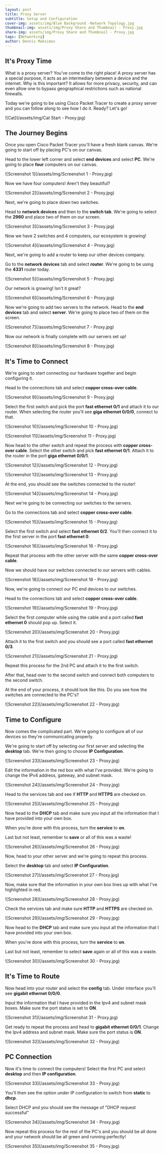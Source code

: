 ```yaml
---
layout: post
title: Proxy Server
subtitle: Setup and Configuration
cover-img: assets/img/Blue Background -Network Topology.jpg
thumbnail-img: assets/img/Proxy Share and Thumbnail - Proxy.jpg
share-img: assets/img/Proxy Share and Thumbnail - Proxy.jpg
tags: [Networking]
author: Dennis Maksimov
---
```


## It's Proxy Time

What is a proxy server? You've come to the right place! A proxy server has a special purpose, it acts as an intermediary between a device and the internet. Why is this important? It allows for more privacy, security, and can even allow one to bypass geographical restrictions such as national firewalls.

Today we're going to be using Cisco Packet Tracer to create a proxy server and you can follow along to see how I do it. Ready? Let's go!

![Cat](/assets/img/Cat Start - Proxy.jpg)

## The Journey Begins

Once you open Cisco Packet Tracer you'll have a fresh blank canvas. We're going to start off by placing PC's on our canvas.

Head to the lower left corner and select **end devices** and select **PC**. We're going to place **four** computers on our canvas.

![Screenshot 1](/assets/img/Screenshot 1 - Proxy.jpg)

Now we have four computers! Aren't they beautiful?

![Screenshot 2](/assets/img/Screenshot 2 - Proxy.jpg)

Next, we're going to place down two switches.

Head to **network devices** and then to the **switch tab**. We're going to select the **2960** and place two of them on our screen.

![Screenshot 3](/assets/img/Screenshot 3 - Proxy.jpg)

Now we have 2 switches and 4 computers, our ecosystem is growing!

![Screenshot 4](/assets/img/Screenshot 4 - Proxy.jpg)

Next, we're going to add a router to keep our other devices company.

Go to the **network devices** tab and select **router**. We're going to be using the **4331** router today.

![Screenshot 5](/assets/img/Screenshot 5 - Proxy.jpg)

Our network is growing! Isn't it great?

![Screenshot 6](/assets/img/Screenshot 6 - Proxy.jpg)

Now we're going to add two servers to the network. Head to the **end devices** tab and select **server**. We're going to place two of them on the screen.

![Screenshot 7](/assets/img/Screenshot 7 - Proxy.jpg)

Now our network is finally complete with our servers set up!

![Screenshot 8](/assets/img/Screenshot 8 - Proxy.jpg)

## It's Time to Connect

We're going to start connecting our hardware together and begin configuring it.

Head to the connections tab and select **copper cross-over cable**.

![Screenshot 9](/assets/img/Screenshot 9 - Proxy.jpg)

Select the first switch and pick the port **fast ethernet 0/1** and attach it to our router. When selecting the router you'll see **giga ethernet 0/0/0**, connect to that.

![Screenshot 10](/assets/img/Screenshot 10 - Proxy.jpg)

![Screenshot 11](/assets/img/Screenshot 11 - Proxy.jpg)

Now head to the other switch and repeat the process with **copper cross-over cable**. Select the other switch and pick **fast ethernet 0/1**. Attach it to the router in the port **giga ethernet 0/0/1**.

![Screenshot 12](/assets/img/Screenshot 12 - Proxy.jpg)

![Screenshot 13](/assets/img/Screenshot 13 - Proxy.jpg)

At the end, you should see the switches connected to the router!

![Screenshot 14](/assets/img/Screenshot 14 - Proxy.jpg)

Next we're going to be connecting our switches to the servers.

Go to the connections tab and select **copper cross-over cable**.

![Screenshot 15](/assets/img/Screenshot 15 - Proxy.jpg)

Select the first switch and select **fast ethernet 0/2**. You'll then connect it to the first server in the port **fast ethernet 0**.

![Screenshot 16](/assets/img/Screenshot 16 - Proxy.jpg)

Repeat that process with the other server with the same **copper cross-over cable**.

Now we should have our switches connected to our servers with cables.

![Screenshot 18](/assets/img/Screenshot 18 - Proxy.jpg)

Now, we're going to connect our PC end devices to our switches.

Head to the connections tab and select **copper cross-over cable**. 

![Screenshot 19](/assets/img/Screenshot 19 - Proxy.jpg)

Select the first computer while using the cable and a port called **fast ethernet 0** should pop up. Select it.

![Screenshot 20](/assets/img/Screenshot 20 - Proxy.jpg)

Attach it to the first switch and you should see a port called **fast ethernet 0/3**.

![Screenshot 21](/assets/img/Screenshot 21 - Proxy.jpg)

Repeat this process for the 2nd PC and attach it to the first switch.

After that, head over to the second switch and connect both computers to the second switch.

At the end of your process, it should look like this. Do you see how the switches are connected to the PC's? 

![Screenshot 22](/assets/img/Screenshot 22 - Proxy.jpg)

## Time to Configure

Now comes the complicated part. We're going to configure all of our devices so they're communicating properly.

We're going to start off by selecting our first server and selecting the **desktop** tab. We're then going to choose **IP Configuration**.

![Screenshot 23](/assets/img/Screenshot 23 - Proxy.jpg)

Edit the information in the red box with what I've provided. We're going to change the IPv4 address, gateway, and subnet mask.

![Screenshot 24](/assets/img/Screenshot 24 - Proxy.jpg)

Head to the services tab and see if **HTTP** and **HTTPS** are checked on. 

![Screenshot 25](/assets/img/Screenshot 25 - Proxy.jpg)

Now head to the **DHCP** tab and make sure you input all the information that I have provided into your own box.

When you're done with this process, turn the **service** to **on**.

Last but not least, remember to **save** or all of this was a waste!

![Screenshot 26](/assets/img/Screenshot 26 - Proxy.jpg)

Now, head to your other server and we're going to repeat this process.

Select the **desktop** tab and select **IP Configuration**.

![Screenshot 27](/assets/img/Screenshot 27 - Proxy.jpg)

Now, make sure that the information in your own box lines up with what I've highlighted in red.

![Screenshot 28](/assets/img/Screenshot 28 - Proxy.jpg)

Check the services tab and make sure **HTTP** and **HTTPS** are checked on. 

![Screenshot 29](/assets/img/Screenshot 29 - Proxy.jpg)

Now head to the **DHCP** tab and make sure you input all the information that I have provided into your own box.

When you're done with this process, turn the **service** to **on**.

Last but not least, remember to select **save** again or all of this was a waste.

![Screenshot 30](/assets/img/Screenshot 30 - Proxy.jpg)

## It's Time to Route

Now head into your router and select the **config** tab. Under interface you'll see **gigabit ethernet 0/0/0**.

Input the information that I have provided in the Ipv4 and subnet mask boxes. Make sure the port status is set to **ON**.

![Screenshot 31](/assets/img/Screenshot 31 - Proxy.jpg)

Get ready to repeat the process and head to **gigabit ethernet 0/0/1**. Change the Ipv4 address and subnet mask. Make sure the port status is **ON**.

![Screenshot 32](/assets/img/Screenshot 32 - Proxy.jpg)

## PC Connection

Now it's time to connect the computers! Select the first PC and select **desktop** and then **IP configuration**. 

![Screenshot 33](/assets/img/Screenshot 33 - Proxy.jpg)

You'll then see the option under IP configuration to switch from **static** to **dhcp**.

Select DHCP and you should see the message of "DHCP request successful"

![Screenshot 34](/assets/img/Screenshot 34 - Proxy.jpg)

Now repeat this process for the rest of the PC's and you should be all done and your network should be all green and running perfectly!

![Screenshot 35](/assets/img/Screenshot 35 - Proxy.jpg)












